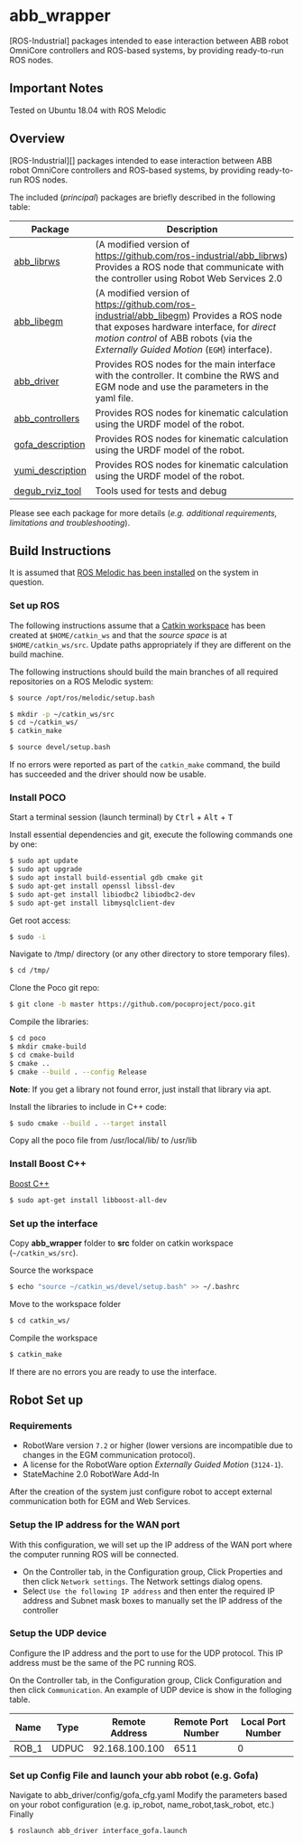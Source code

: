 # abb_wrapper

[ROS-Industrial] packages intended to ease interaction between ABB robot OmniCore controllers and ROS-based systems, by providing ready-to-run ROS nodes.

## Important Notes
Tested on Ubuntu 18.04 with ROS Melodic 

## Overview

[ROS-Industrial][] packages intended to ease interaction between ABB robot OmniCore controllers and ROS-based systems, by providing ready-to-run ROS nodes.

The included (*principal*) packages are briefly described in the following table:

| Package | Description |
| --- | --- |
| [abb_librws](abb_librws) | (A modified version of https://github.com/ros-industrial/abb_librws) Provides a ROS node that communicate with the controller using Robot Web Services 2.0  |
| [abb_libegm](abb_libegm) | (A modified version of https://github.com/ros-industrial/abb_libegm) Provides a ROS node that exposes hardware interface, for *direct motion control* of ABB robots (via the *Externally Guided Motion* (`EGM`) interface). |
| [abb_driver](abb_driver) | Provides ROS nodes for the main interface with the controller. It combine the RWS and EGM node and use the parameters in the yaml file. |
| [abb_controllers](abb_controllers) | Provides ROS nodes for kinematic calculation using the URDF model of the robot. |
| [gofa_description](gofa_description) | Provides ROS nodes for kinematic calculation using the URDF model of the robot. |
| [yumi_description](yumi_description) | Provides ROS nodes for kinematic calculation using the URDF model of the robot. |
| [degub_rviz_tool](abb_description) | Tools used for tests and debug |

Please see each package for more details (*e.g. additional requirements, limitations and troubleshooting*).

## Build Instructions

It is assumed that [ROS Melodic has been installed](http://wiki.ros.org/melodic/Installation/Ubuntu) on the system in question.

### Set up ROS

The following instructions assume that a [Catkin workspace](http://wiki.ros.org/catkin/Tutorials/create_a_workspace) has been created at `$HOME/catkin_ws` and that the *source space* is at `$HOME/catkin_ws/src`. Update paths appropriately if they are different on the build machine.

The following instructions should build the main branches of all required repositories on a ROS Melodic system:

```bash
$ source /opt/ros/melodic/setup.bash

$ mkdir -p ~/catkin_ws/src
$ cd ~/catkin_ws/
$ catkin_make

$ source devel/setup.bash
```

If no errors were reported as part of the `catkin_make` command, the build has succeeded and the driver should now be usable.

### Install POCO

Start a terminal session (launch terminal) by <kbd>Ctrl</kbd> + <kbd>Alt</kbd> + <kbd>T</kbd>

Install essential dependencies and git, execute the following commands one by one:

```bash
$ sudo apt update
$ sudo apt upgrade
$ sudo apt install build-essential gdb cmake git
$ sudo apt-get install openssl libssl-dev
$ sudo apt-get install libiodbc2 libiodbc2-dev
$ sudo apt-get install libmysqlclient-dev
```

Get root access:
```bash
$ sudo -i
```

Navigate to /tmp/ directory (or any other directory to store temporary files).
```bash
$ cd /tmp/
```

Clone the Poco git repo:
```bash
$ git clone -b master https://github.com/pocoproject/poco.git
```

Compile the libraries:
```bash
$ cd poco
$ mkdir cmake-build
$ cd cmake-build
$ cmake ..
$ cmake --build . --config Release
```

**Note**: If you get a library not found error, just install that library via apt.

Install the libraries to include in C++ code:
```bash
$ sudo cmake --build . --target install
```

Copy all the poco file from /usr/local/lib/ to /usr/lib

### Install Boost C++

[Boost C++](https://www.boost.org)
```bash
$ sudo apt-get install libboost-all-dev

```

### Set up the interface

Copy **abb_wrapper** folder to **src** folder on catkin workspace (`~/catkin_ws/src`).

Source the workspace
```bash
$ echo "source ~/catkin_ws/devel/setup.bash" >> ~/.bashrc
```

Move to the workspace folder
```bash
$ cd catkin_ws/
```

Compile the workspace
```bash
$ catkin_make
```

If there are no errors you are ready to use the interface.



## Robot Set up

### Requirements

* RobotWare version `7.2` or higher (lower versions are incompatible due to changes in the EGM communication protocol).
* A license for the RobotWare option *Externally Guided Motion* (`3124-1`).
* StateMachine 2.0 RobotWare Add-In

After the creation of the system just configure robot to accept external communication both for EGM and Web Services.

### Setup the IP address for the WAN port
With this configuration, we will set up the IP address of the WAN port where the computer running ROS will be connected.

* On the Controller tab, in the Configuration group, Click Properties and then click `Network settings`.
  The Network settings dialog opens.
* Select `Use the following IP address` and then enter the required IP address and Subnet mask boxes to manually set the IP address of the controller

### Setup the UDP device
Configure the IP address and the port to use for the UDP protocol.
This IP address must be the same of the PC running ROS.

On the Controller tab, in the Configuration group, Click Configuration and then click `Communication`.
An example of UDP device is show in the folloging table.

| Name | Type | Remote Address | Remote Port Number | Local Port Number |
| --- | --- | --- | --- | --- |
| ROB_1 | UDPUC | 92.168.100.100 | 6511 | 0 |



### Set up Config File and launch your abb robot (e.g. Gofa) 
Navigate to abb_driver/config/gofa_cfg.yaml
Modify the parameters based on your robot configuration (e.g. ip_robot, name_robot,task_robot, etc.)
Finally 
```bash
$ roslaunch abb_driver interface_gofa.launch
```
